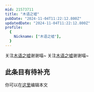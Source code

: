 ```yaml
---
mid: 21573711
title: "木语之嘘"
pubDate: "2024-11-04T11:22:12.800Z"
updatedDate: "2024-11-04T11:22:12.800Z"
profile:
  {
    Nickname: ["木语之嘘"],
  }
---
```


关注[木语之嘘](https://space.bilibili.com/21573711)谢谢喵~ 关注[木语之嘘](https://space.bilibili.com/21573711)谢谢喵~

## 此条目有待补充
你可以在[这里](https://github.com/Yuhanawa/VTuber.ICU-Content/edit/master/v/木语之嘘/index.md)编辑本文
